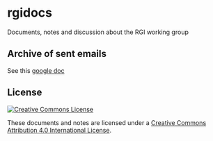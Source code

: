 # rgidocs

Documents, notes and discussion about the RGI working group


## Archive of sent emails

See this [google doc](https://docs.google.com/document/d/1JXbkTpKiViVH39fFP3u6m8-mTBYpA1fGgUEdNW9T1ro/edit?usp=sharing)

## License 

[![Creative Commons License](https://mirrors.creativecommons.org/presskit/buttons/88x31/svg/by.svg)](https://creativecommons.org/licenses/by/4.0/)

These documents and notes are licensed under a [Creative Commons Attribution 4.0 International License](https://creativecommons.org/licenses/by/4.0/).
